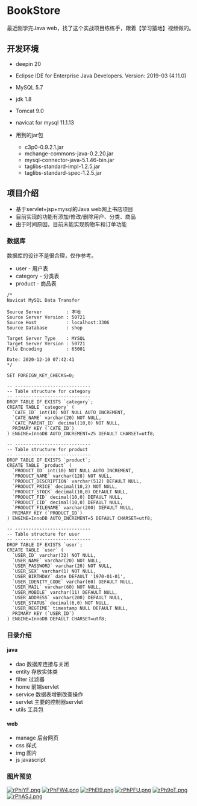 # BookStore

 最近刚学完Java web，找了这个实战项目练练手，跟着【学习猿地】视频做的。
 
## 开发环境

- deepin 20

- Eclipse IDE for Enterprise Java Developers. Version: 2019-03 (4.11.0)

- MySQL 5.7
- jdk 1.8
- Tomcat 9.0
- navicat for mysql 11.1.13
- 用到的jar包
  - c3p0-0.9.2.1.jar
  - mchange-commons-java-0.2.20.jar
  - mysql-connector-java-5.1.46-bin.jar
  - taglibs-standard-impl-1.2.5.jar
  - taglibs-standard-spec-1.2.5.jar

## 项目介绍

- 基于servlet+jsp+mysql的Java web网上书店项目
- 目前实现的功能有添加/修改/删除用户、分类、商品
- 由于时间原因，目前未能实现购物车和订单功能

### 数据库

数据库的设计不是很合理，仅作参考。

- user - 用户表
- category - 分类表
- product - 商品表

```mysql
/*
Navicat MySQL Data Transfer

Source Server         : 本地
Source Server Version : 50721
Source Host           : localhost:3306
Source Database       : shop

Target Server Type    : MYSQL
Target Server Version : 50721
File Encoding         : 65001

Date: 2020-12-10 07:42:41
*/

SET FOREIGN_KEY_CHECKS=0;

-- ----------------------------
-- Table structure for category
-- ----------------------------
DROP TABLE IF EXISTS `category`;
CREATE TABLE `category` (
  `CATE_ID` int(10) NOT NULL AUTO_INCREMENT,
  `CATE_NAME` varchar(20) NOT NULL,
  `CATE_PARENT_ID` decimal(10,0) NOT NULL,
  PRIMARY KEY (`CATE_ID`)
) ENGINE=InnoDB AUTO_INCREMENT=25 DEFAULT CHARSET=utf8;

-- ----------------------------
-- Table structure for product
-- ----------------------------
DROP TABLE IF EXISTS `product`;
CREATE TABLE `product` (
  `PRODUCT_ID` int(10) NOT NULL AUTO_INCREMENT,
  `PRODUCT_NAME` varchar(128) NOT NULL,
  `PRODUCT_DESCRIPTION` varchar(512) DEFAULT NULL,
  `PRODUCT_PRICE` decimal(10,2) NOT NULL,
  `PRODUCT_STOCK` decimal(10,0) DEFAULT NULL,
  `PRODUCT_FID` decimal(10,0) DEFAULT NULL,
  `PRODUCT_CID` decimal(10,0) DEFAULT NULL,
  `PRODUCT_FILENAME` varchar(200) DEFAULT NULL,
  PRIMARY KEY (`PRODUCT_ID`)
) ENGINE=InnoDB AUTO_INCREMENT=5 DEFAULT CHARSET=utf8;

-- ----------------------------
-- Table structure for user
-- ----------------------------
DROP TABLE IF EXISTS `user`;
CREATE TABLE `user` (
  `USER_ID` varchar(32) NOT NULL,
  `USER_NAME` varchar(20) NOT NULL,
  `USER_PASSWORD` varchar(20) NOT NULL,
  `USER_SEX` varchar(1) NOT NULL,
  `USER_BIRTHDAY` date DEFAULT '1970-01-01',
  `USER_IDENITY_CODE` varchar(60) DEFAULT NULL,
  `USER_MAIL` varchar(60) NOT NULL,
  `USER_MOBILE` varchar(11) DEFAULT NULL,
  `USER_ADDRESS` varchar(200) DEFAULT NULL,
  `USER_STATUS` decimal(6,0) NOT NULL,
  `USER_REGTIME` timestamp NULL DEFAULT NULL,
  PRIMARY KEY (`USER_ID`)
) ENGINE=InnoDB DEFAULT CHARSET=utf8;

```



### 目录介绍

#### java

- dao 数据库连接与关闭
- entity 存放实体类
- filter 过滤器
- home 前端servlet
- service 数据表增删改查操作
- servlet 主要的控制器servlet
- utils 工具包

#### web

- manage 后台网页
- css 样式
- img 图片
- js javascript



### 图片预览

[![rPhiYF.png](https://s3.ax1x.com/2020/12/10/rPhiYF.png)](https://imgchr.com/i/rPhiYF)
[![rPhFW4.png](https://s3.ax1x.com/2020/12/10/rPhFW4.png)](https://imgchr.com/i/rPhFW4)
[![rPhEl9.png](https://s3.ax1x.com/2020/12/10/rPhEl9.png)](https://imgchr.com/i/rPhEl9)
[![rPhPFU.png](https://s3.ax1x.com/2020/12/10/rPhPFU.png)](https://imgchr.com/i/rPhPFU)
[![rPh9oT.png](https://s3.ax1x.com/2020/12/10/rPh9oT.png)](https://imgchr.com/i/rPh9oT)
[![rPhASJ.png](https://s3.ax1x.com/2020/12/10/rPhASJ.png)](https://imgchr.com/i/rPhASJ)
